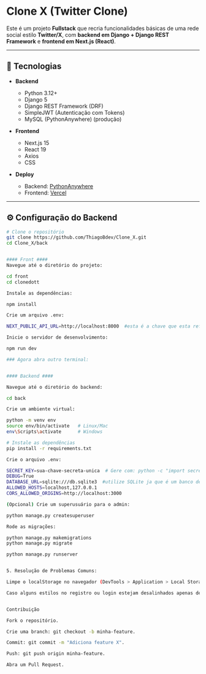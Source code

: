 # Clone X (Twitter Clone)

Este é um projeto **Fullstack** que recria funcionalidades básicas de uma rede social estilo **Twitter/X**, com **backend em Django + Django REST Framework** e **frontend em Next.js (React)**.

---

## 🚀 Tecnologias

- **Backend**
  - Python 3.12+
  - Django 5
  - Django REST Framework (DRF)
  - SimpleJWT (Autenticação com Tokens)
  - MySQL (PythonAnywhere) (produção)

- **Frontend**
  - Next.js 15
  - React 19
  - Axios
  - CSS

- **Deploy**
  - Backend: [PythonAnywhere](https://thiagobdev.pythonanywhere.com)
  - Frontend: [Vercel](https://clone-x-three.vercel.app)

---

## ⚙️ Configuração do Backend

```bash
# Clone o repositório
git clone https://github.com/ThiagoBdev/Clone_X.git
cd Clone_X/back


#### Front ####
Navegue até o diretório do projeto:

cd front
cd clonedott

Instale as dependências:

npm install

Crie um arquivo .env:

NEXT_PUBLIC_API_URL=http://localhost:8000  #esta é a chave que esta refereniada na api, você consegue ver em front\clonedott\src\lib\api.ts

Inicie o servidor de desenvolvimento:

npm run dev

### Agora abra outro terminal:


#### Backend ####

Navegue até o diretório do backend:

cd back

Crie um ambiente virtual:

python -m venv env
source env/bin/activate   # Linux/Mac
env\Scripts\activate      # Windows

# Instale as dependências
pip install -r requirements.txt

Crie o arquivo .env:

SECRET_KEY=sua-chave-secreta-unica  # Gere com: python -c "import secrets; print(secrets.token_urlsafe(50))"
DEBUG=True
DATABASE_URL=sqlite:///db.sqlite3  #utilize SQLite ja que é um banco default
ALLOWED_HOSTS=localhost,127.0.0.1
CORS_ALLOWED_ORIGINS=http://localhost:3000

(Opcional) Crie um superusuário para o admin:

python manage.py createsuperuser

Rode as migrações:

python manage.py makemigrations
python manage.py migrate

python manage.py runserver


5. Resolução de Problemas Comuns:

Limpe o localStorage no navegador (DevTools > Application > Local Storage) antes de testar o registro.

Caso alguns estilos no registro ou login estejam desalinhados apenas de um Reaload


Contribuição

Fork o repositório.

Crie uma branch: git checkout -b minha-feature.

Commit: git commit -m "Adiciona feature X".

Push: git push origin minha-feature.

Abra um Pull Request.


